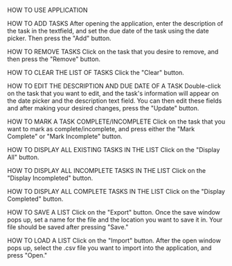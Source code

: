 HOW TO USE APPLICATION

HOW TO ADD TASKS
  After opening the application, enter the description of the task in the textfield, and set the due date of the task using the date picker. Then press the "Add" button.

HOW TO REMOVE TASKS
  Click on the task that you desire to remove, and then press the "Remove" button.

HOW TO CLEAR THE LIST OF TASKS
  Click the "Clear" button.

HOW TO EDIT THE DESCRIPTION AND DUE DATE OF A TASK
  Double-click on the task that you want to edit, and the task's information will appear on the date picker and the description text field. You can then edit these fields and
  after making your desired changes, press the "Update" button.
  
HOW TO MARK A TASK COMPLETE/INCOMPLETE
  Click on the task that you want to mark as complete/incomplete, and press either the "Mark Complete" or "Mark Incomplete" button.
  
HOW TO DISPLAY ALL EXISTING TASKS IN THE LIST
  Click on the "Display All" button.
  
HOW TO DISPLAY ALL INCOMPLETE TASKS IN THE LIST
  Click on the "Display Incompleted" button.
  
HOW TO DISPLAY ALL COMPLETE TASKS IN THE LIST
  Click on the "Display Completed" button.
  
HOW TO SAVE A LIST
  Click on the "Export" button. Once the save window pops up, set a name for the file and the location you want to save it in. Your file should be saved after pressing "Save."
  
HOW TO LOAD A LIST
  Click on the "Import" button. After the open window pops up, select the .csv file you want to import into the application, and press "Open."
